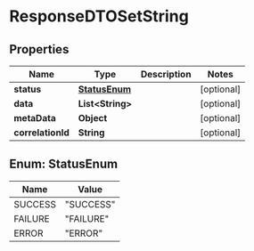 # ResponseDTOSetString

## Properties
Name | Type | Description | Notes
------------ | ------------- | ------------- | -------------
**status** | [**StatusEnum**](#StatusEnum) |  |  [optional]
**data** | **List&lt;String&gt;** |  |  [optional]
**metaData** | **Object** |  |  [optional]
**correlationId** | **String** |  |  [optional]

<a name="StatusEnum"></a>
## Enum: StatusEnum
Name | Value
---- | -----
SUCCESS | &quot;SUCCESS&quot;
FAILURE | &quot;FAILURE&quot;
ERROR | &quot;ERROR&quot;
